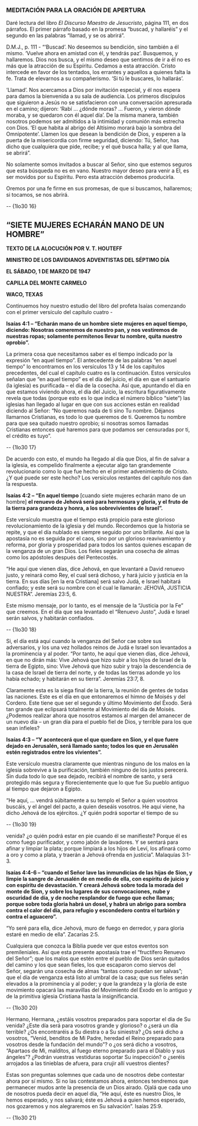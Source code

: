 ### **MEDITACIÓN PARA LA ORACIÓN DE APERTURA** 

Daré lectura del libro _El Discurso Maestro de Jesucristo_, página 111, en dos párrafos. El primer párrafo basado en la promesa “buscad, y hallaréis” y el segundo en las palabras “llamad, y se os abrirá”.

D.M.J., p. 111 - “‘Buscad’. No deseemos su bendición, sino también a él mismo. ‘Vuelve ahora en amistad con él, y tendrás paz’. Busquemos, y hallaremos. Dios nos busca, y el mismo deseo que sentimos de ir a él no es más que la atracción de su Espíritu. Cedamos a esta atracción. Cristo intercede en favor de los tentados, los errantes y aquellos a quienes falta la fe. Trata de elevarnos a su compañerismo. ‘Si tú le buscares, lo hallarás’.

‘Llamad’. Nos acercamos a Dios por invitación especial, y él nos espera para damos la bienvenida a su sala de audiencia. Los primeros discípulos que siguieron a Jesús no se satisfacieron con una conversación apresurada en el camino; dijeron: ‘Rabí … ¿dónde moras? … Fueron, y vieron dónde moraba, y se quedaron con él aquel día’. De la misma manera, también nosotros podemos ser admitidos a la intimidad y comunión más estrecha con Dios. ‘El que habita al abrigo del Altísimo morará bajo la sombra del Omnipotente’. Llamen los que desean la bendición de Dios, y esperen a la puerta de la misericordia con firme seguridad, diciendo: Tú, Señor, has dicho que cualquiera que pide, recibe; y el qué busca halla; y al que llama, se abrirá”.

No solamente somos invitados a buscar al Señor, sino que estemos seguros que esta búsqueda no es en vano. Nuestro mayor deseo para venir a El, es ser movidos por su Espíritu. Pero esta atracción debemos producirla.

Oremos por una fe firme en sus promesas, de que si buscamos, hallaremos; si tocamos, se nos abrirá.

 -- {1lo30 16}   
  
  **“SIETE MUJERES ECHARÁN MANO DE UN HOMBRE”** 
----------------------------------------------

**TEXTO DE LA ALOCUCIÓN POR V. T. HOUTEFF**

**MINISTRO DE LOS DAVIDIANOS ADVENTISTAS DEL SÉPTIMO DÍA**

**EL SÁBADO, 1 DE MARZO DE 1947**

**CAPILLA DEL MONTE CARMELO**

**WACO, TEXAS**

Continuemos hoy nuestro estudio del libro del profeta Isaías comenzando con el primer versículo del capítulo cuatro -

**Isaías 4:1 – “Echarán mano de un hombre siete mujeres en aquel tiempo, diciendo: Nosotras comeremos de nuestro pan, y nos vestiremos de nuestras ropas; solamente permítenos llevar tu nombre, quita nuestro oprobio”.**

La primera cosa que necesitamos saber es el tiempo indicado por la expresión “en aquel tiempo”. El antecedente de las palabras “en aquel tiempo” lo encontramos en los versículos 13 y 14 de los capítulos precedentes, del cual el capítulo cuatro es la continuación. Estos versículos señalan que “en aquel tiempo” es el día del juicio, el día en que el santuario (la iglesia) es purificada – el día de la cosecha. Así que, apuntando el día en que estamos viviendo ahora, el día del Juicio, la escritura figurativamente revela que todas (porque esto es lo que indica el número bíblico “siete”) las iglesias han llegado al lugar en que con sus acciones están en realidad diciendo al Señor: “No queremos nada de ti sino Tu nombre. Déjanos llamarnos Cristianas, es todo lo que queremos de ti. Queremos tu nombre para que sea quitado nuestro oprobio; si nosotras somos llamadas Cristianas entonces qué haremos para que podamos ser censuradas por ti, el crédito es tuyo”.

 -- {1lo30 17}   
  
  De acuerdo con esto, el mundo ha llegado al día que Dios, al fin de salvar a la iglesia, es compelido finalmente a ejecutar algo tan grandemente revolucionario como lo que fue hecho en el primer advenimiento de Cristo. ¿Y qué puede ser este hecho? Los versículos restantes del capítulo nos dan la respuesta.

**Isaías 4:2 – “En aquel tiempo** [cuando siete mujeres echarán mano de un hombre] **el renuevo de Jehová será para hermosura y gloria, y el fruto de la tierra para grandeza y honra, a los sobrevivientes de Israel”.**

Este versículo muestra que el tiempo está propicio para este glorioso revolucionamiento de la iglesia y del mundo. Recordemos que la historia se repite, y que el día nublado es siempre seguido por uno brillante. Así que la apostasía no es seguida por el caos, sino por un glorioso reavivamiento y reforma, por gloria y prosperidad para todos los santos quienes escapan de la venganza de un gran Dios. Los fieles segarán una cosecha de almas como los apóstoles después del Pentecostés.

“He aquí que vienen días, dice Jehová, en que levantaré a David renuevo justo, y reinará como Rey, el cual será dichoso, y hará juicio y justicia en la tierra. En sus días [en la era Cristiana] será salvo Judá, e Israel habitará confiado; y este será su nombre con el cual le llamarán: JEHOVÁ, JUSTICIA NUESTRA”. Jeremías 23:5, 6.

Este mismo mensaje, por lo tanto, es el mensaje de la “Justicia por la Fe” que creemos. En el día que sea levantado el “Renuevo Justo”, Judá e Israel serán salvos, y habitarán confiados.

 -- {1lo30 18}   
  
  Si, el día está aquí cuando la venganza del Señor cae sobre sus adversarios, y los una vez hollados reinos de Judá e Israel son levantados a la prominencia y al poder. “Por tanto, he aquí que vienen días, dice Jehová, en que no dirán más: Vive Jehová que hizo subir a los hijos de Israel de la tierra de Egipto, sino: Vive Jehová que hizo subir y trajo la descendencia de la casa de Israel de tierra del norte, y de todas las tierras adonde yo los había echado; y habitarán en su tierra”. Jeremías 23:7, 8.

Claramente esta es la siega final de la tierra, la reunión de gentes de todas las naciones. Este es el día en que entonaremos el himno de Moisés y del Cordero. Este tiene que ser el segundo y último Movimiento del Éxodo. Será tan grande que eclipsará totalmente al Movimiento del día de Moisés. ¿Podemos realizar ahora que nosotros estamos al margen del amanecer de un nuevo día – un gran día para el pueblo fiel de Dios, y terrible para los que sean infieles?

**Isaías 4:3 – “Y acontecerá que el que quedare en Sion, y el que fuere dejado en Jerusalén, será llamado santo; todos los que en Jerusalén estén registrados entre los vivientes”.**

Este versículo muestra claramente que mientras ninguno de los malos en la iglesia sobrevive a la purificación, también ninguno de los justos perecerá. Sin duda todo lo que sea dejado, recibirá el nombre de santo, y será protegido más segura y florecientemente que lo que fue Su pueblo antiguo al tiempo que dejaron a Egipto.

“He aquí, … vendrá súbitamente a su templo el Señor a quien vosotros buscáis, y el ángel del pacto, a quien deseáis vosotros. He aquí viene, ha dicho Jehová de los ejércitos. ¿Y quién podrá soportar el tiempo de su

 -- {1lo30 19}   
  
  venida? ¿o quién podrá estar en pie cuando él se manifieste? Porque él es como fuego purificador, y como jabón de lavadores. Y se sentará para afinar y limpiar la plata; porque limpiará a los hijos de Leví, los afinará como a oro y como a plata, y traerán a Jehová ofrenda en justicia”. Malaquías 3:1-3.

**Isaías 4:4-6 – “cuando el Señor lave las inmundicias de las hijas de Sion, y limpie la sangre de Jerusalén de en medio de ella, con espíritu de juicio y con espíritu de devastación. Y creará Jehová sobre toda la morada del monte de Sion, y sobre los lugares de sus convocaciones, nube y oscuridad de día, y de noche resplandor de fuego que eche llamas; porque sobre toda gloria habrá un dosel, y habrá un abrigo para sombra contra el calor del día, para refugio y escondedero contra el turbión y contra el aguacero”.**

“Yo seré para ella, dice Jehová, muro de fuego en derredor, y para gloria estaré en medio de ella”. Zacarías 2:5.

Cualquiera que conozca la Biblia puede ver que estos eventos son premileniales. Así que esta presente apostasía trae el “fructífero Renuevo del Señor”; que los malos que estén entre el pueblo de Dios serán quitados del camino y los que sean fieles, los que escaparon como siervos del Señor, segarán una cosecha de almas “tantas como puedan ser salvas”; que el día de venganza está listo al umbral de la casa; que sus fieles serán elevados a la prominencia y al poder; y que la grandeza y la gloria de este movimiento opacará las maravillas del Movimiento del Éxodo en lo antiguo y de la primitiva iglesia Cristiana hasta la insignificancia.

 -- {1lo30 20}   
  
  Hermano, Hermana, ¿estáis vosotros preparados para soportar el día de Su venida? ¿Este día será para vosotros grande y glorioso? o ¿será un día terrible? ¿Os encontraréis a Su diestra o a Su siniestra? ¿Os será dicho a vosotros, “Venid, benditos de Mi Padre, heredad el Reino preparado para vosotros desde la fundación del mundo”? o ¿os será dicho a vosotros, “Apartaos de Mi, malditos, al fuego eterno preparado para el Diablo y sus ángeles”? ¿Podrán vuestras vestiduras soportar Su inspección? o ¿seréis arrojados a las tinieblas de afuera, para crujir allí vuestros dientes?

Estas son preguntas solemnes que cada uno de nosotros debe contestar ahora por sí mismo. Si no las contestamos ahora, entonces tendremos que permanecer mudos ante la presencia de un Dios airado. Ojalá que cada uno de nosotros pueda decir en aquel día, “He aquí, éste es nuestro Dios, le hemos esperado, y nos salvará; éste es Jehová a quien hemos esperado, nos gozaremos y nos alegraremos en Su salvación”. Isaías 25:9.

 -- {1lo30 21}   
  
  